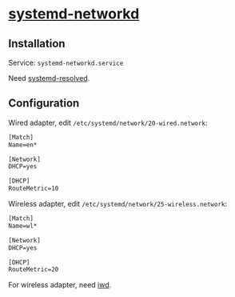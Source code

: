 # [systemd-networkd](https://wiki.archlinux.org/index.php/systemd-networkd)

## Installation

Service: `systemd-networkd.service`

Need [systemd-resolved](Applications/System/systemd-resolved.md).

## Configuration

Wired adapter, edit `/etc/systemd/network/20-wired.network`:

```txt
[Match]
Name=en*

[Network]
DHCP=yes

[DHCP]
RouteMetric=10
```

Wireless adapter, edit `/etc/systemd/network/25-wireless.network`:

```txt
[Match]
Name=wl*

[Network]
DHCP=yes

[DHCP]
RouteMetric=20
```

For wireless adapter, need [iwd](Applications/System/iwd.md).
